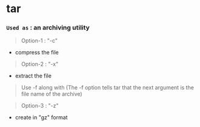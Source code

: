 # tar

### `Used as` : an archiving utility

> Option-1 : "-c"

- compress the file

> Option-2 : "-x"

- extract the file

> Use -f along with (The -f option tells tar that the next argument is the file name of the archive)

> Option-3 : "-z"

- create in "gz" format
